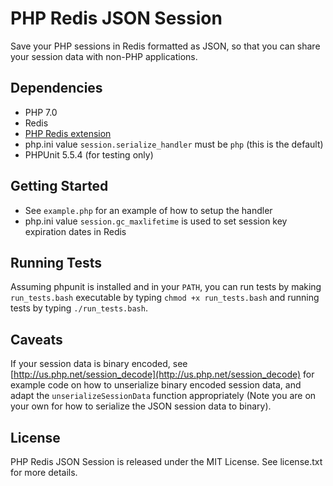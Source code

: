 # PHP Redis JSON Session

Save your PHP sessions in Redis formatted as JSON, so that you can share your session data with non-PHP applications.


## Dependencies

* PHP 7.0
* Redis
* [PHP Redis extension](https://github.com/phpredis/phpredis)
* php.ini value `session.serialize_handler` must be `php` (this is the default)
* PHPUnit 5.5.4 (for testing only)

## Getting Started

* See `example.php` for an example of how to setup the handler
* php.ini value `session.gc_maxlifetime` is used to set session key expiration dates in Redis

## Running Tests

Assuming phpunit is installed and in your `PATH`, you can run tests by making `run_tests.bash` executable by typing `chmod +x run_tests.bash` and running tests by typing `./run_tests.bash`.

## Caveats

If your session data is binary encoded, see [http://us.php.net/session_decode](http://us.php.net/session_decode) for example code on how to unserialize binary encoded session data, and adapt the `unserializeSessionData` function appropriately (Note you are on your own for how to serialize the JSON session data to binary).

## License

PHP Redis JSON Session is released under the MIT License. See license.txt for more details.